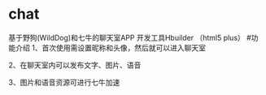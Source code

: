 # chat
基于野狗(WildDog)和七牛的聊天室APP
开发工具Hbuilder （html5 plus）
#功能介绍
1、首次使用需设置昵称和头像，然后就可以进入聊天室

2、在聊天室内可以发布文字、图片、语音

3、图片和语音资源可进行七牛加速

